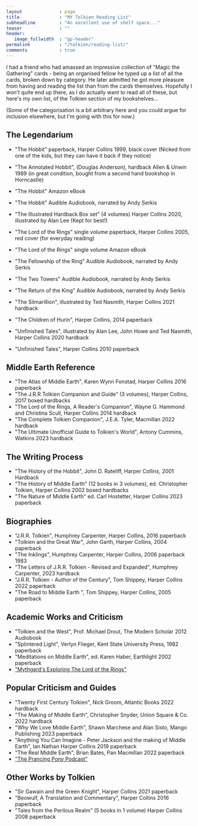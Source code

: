 ```yaml
---
layout              : page
title               : "MY Tolkien Reading List"
subheadline         : "An excellent use of shelf space..."
teaser              : ""
header:
   image_fullwidth  : "gp-header"
permalink           : "/tolkien/reading-list/"
comments            : true
---
```


I had a friend who had amassed an impressive collection of "Magic the Gathering" cards - being an organised
fellow he typed up a list of all the cards, broken down by category. He later admitted he got more pleasure
from having and reading the list than from the cards themselves. Hopefully I won't quite end up there, as I 
do actually want to read all of these, but here's my own list, of the Tolkien section of my bookshelves...

(Some of the categorisation is a bit arbitrary here and you could argue for inclusion elsewhere, but I'm going
with this for now.)

## The Legendarium 

* "The Hobbit" paperback, Harper Collins 1999, black cover (Nicked from one of the kids, but they can have it back if they notice)
* "The Annotated Hobbit", (Douglas Anderson), hardback Allen & Unwin 1989 (in great condition, bought from a second hand bookshop in Horncastle)
* "The Hobbit" Amazon eBook
* "The Hobbit" Audible Audiobook, narrated by Andy Serkis


* "The Illustrated Hardback Box set" (4 volumes) Harper Collins 2020, illustrated by Alan Lee (Kept for best!)
* "The Lord of the Rings" single volume paperback, Harper Collins 2005, red cover (for everyday reading)
* "The Lord of the Rings" single volume Amazon eBook
* "The Fellowship of the Ring" Audible Audiobook, narrated by Andy Serkis
* "The Two Towers" Audible Audiobook, narrated by Andy Serkis
* "The Return of the King" Audible Audiobook, narrated by Andy Serkis


* "The Silmarillion", illustrated by Ted Nasmith, Harper Collins 2021 hardback
* "The Children of Hurin", Harper Collins, 2014 paperback


* "Unfinished Tales", illustrated by Alan Lee, John Howe and Ted Nasmith, Harper Collins 2020 hardback
* "Unfinished Tales", Harper Collins 2010 paperback

## Middle Earth Reference

* "The Atlas of Middle Earth", Karen Wynn Fonstad, Harper Collins 2016 paperback
* "The J.R.R Tolkien Companion and Guide" (3 volumes), Harper Collins, 2017 boxed hardbacks
* "The Lord of the Rings, A Reader's Companion", Wayne G. Hammond and Christina Scull, Harper Collins 2014 hardback
* "The Complete Tolkien Companion", J.E.A. Tyler, Macmillan 2022 hardback
* "The Ultimate Unofficial Guide to Tolkien's World", Antony Cummins, Watkins 2023 hardback

## The Writing Process

* "The History of the Hobbit", John D. Rateliff, Harper Collins, 2001 Hardback
* "The History of Middle Earth" (12 books in 3 volumes), ed. Christopher Tolkien, Harper Collins 2002 boxed hardbacks
* "The Nature of Middle Earth" ed. Carl Hostetter, Harper Collins 2023 paperback

## Biographies

* "J.R.R. Tolkien", Humphrey Carpenter, Harper Collins, 2016 paperback
* "Tolkien and the Great War", John Garth, Harper Collins, 2004 paperback
* "The Inklings", Humphrey Carpenter, Harper Collins, 2006 paperback 1983
* "The Letters of J.R.R. Tolkien - Revised and Expanded", Humphrey Carpenter, 2023 hardback
* "J.R.R. Tolkien - Author of the Century", Tom Shippey, Harper Collins 2022 paperback
* "The Road to Middle Earth ", Tom Shippey, Harper Collins, 2005 paperback

## Academic Works and Criticism

* "Tolkien and the West", Prof. Michael Drout, The Modern Scholar 2012 Audiobook
* "Splintered Light", Verlyn Flieger, Kent State University Press, 1982 paperback
* "Meditations on Middle Earth", ed. Karen Haber, Earthlight 2002 paperback
* ["Mythgard's Exploring The Lord of the Rings"](https://mythgard.org/lotro/exlotr)

## Popular Criticism and Guides

* "Twenty First Century Tolkien", Nick Groom, Atlantic Books 2022 hardback
* "The Making of Middle Earth", Christopher Snyder, Union Square & Co. 2022 hardback
* "Why We Love Middle Earth", Shawn Marchese and Alan Sisto, Mango Publishing 2023 paperback
* "Anything You Can Imagine - Peter Jackson and the making of Middle Earth", Ian Nathan Harper Collins 2019 paperback
* "The Real Middle Earth", Brian Bates, Pan Macmillan 2022 paperback
* ["The Prancing Pony Podcast"](http://theprancingponypodcast.com)

## Other Works by Tolkien

* "Sir Gawain and the Green Knight", Harper Collins 2021 paperback
* "Beowulf, A Translation and Commentary", Harper Collins 2016 paperback
* "Tales from the Perilous Realm" (5 books in 1 volume) Harper Collins 2008 paperback

